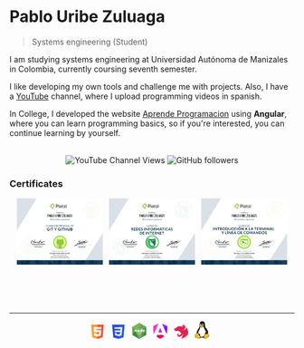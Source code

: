 # Pablo Uribe Zuluaga
>  Systems engineering (Student)

I am studying systems engineering at Universidad Autónoma de Manizales in Colombia, currently coursing seventh semester.

I like developing my own tools and challenge me with projects.
Also, I have a [YouTube](https://www.youtube.com/channel/UC62Vw-ATtv01Pgk2yHvLjdg) channel, where I upload programming videos in spanish.

In College, I developed the website [Aprende Programacion](https://pablouz.github.io/AprendeProgramacion) using <strong>Angular</strong>, where you can learn programming basics, so if you're interested, you can continue learning by yourself.
<br>
<br>

<div align="center">

![YouTube Channel Views](https://img.shields.io/youtube/channel/views/UC62Vw-ATtv01Pgk2yHvLjdg?label=YOUTUBE&style=for-the-badge)&nbsp;![GitHub followers](https://img.shields.io/github/followers/PabloUZ?label=GitHub&style=for-the-badge)

</div>

### Certificates

<div align="center" >
    <img src="images/git.jpg" width="30%">
    &nbsp;
    <img src="images/redes.jpg" width="30%">
    &nbsp;
    <img src="images/terminal.jpg" width="30%">
</div>

<br>
<br>
<br>
<br>
<hr>
<div align="center">
    <img src="images/html.png" width="5%" title="HTML">&nbsp;&nbsp;
    <img src="images/css.png" width="5%" title="CSS">&nbsp;&nbsp;
    <img src="images/node.png" width="5%" title="NodeJS">&nbsp;&nbsp;
    <img src="images/angular.png" width="5%" title="Angular">&nbsp;&nbsp;
    <img src="images/nest.png" width="5%" title="NestJS">&nbsp;&nbsp;
    <img src="images/linux.png" width="5%" title="Linux">&nbsp;&nbsp;
</div>
